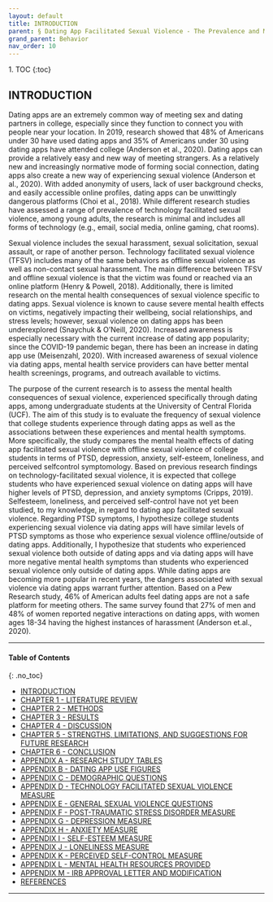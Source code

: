 ```yaml
---
layout: default
title: INTRODUCTION
parent: § Dating App Facilitated Sexual Violence - The Prevalence and Mental Health Effects  
grand_parent: Behavior 
nav_order: 10
---
```

<style>
.dont-break-out {
  /* These are technically the same, but use both */
  overflow-wrap: break-word;
  word-wrap: break-word;

     -ms-word-break: break-all;
  /* This is the dangerous one in WebKit, as it breaks things wherever */
  word-break: break-all;
  /* Instead use this non-standard one: */
  word-break: break-word;
}

.youtube-container {
    position: relative;
    width: 100%;
    height: 0;
    padding-bottom: 56.25%;
}
.youtube-video {
    position: absolute;
    top: 0;
    left: 0;
    width: 100%;
    height: 100%;
}

</style>

<div class="dont-break-out" markdown="1">
1. TOC
{:toc}

## INTRODUCTION
Dating apps are an extremely common way of meeting sex and dating partners in college, especially since they function to connect you with people near your location. In 2019, research showed that 48% of Americans under 30 have used dating apps and 35% of Americans under 30 using dating apps have attended college (Anderson et al., 2020). Dating apps can provide a relatively easy and new way of meeting strangers. As a relatively new and increasingly normative mode of forming social connection, dating apps also create a new way of experiencing sexual violence (Anderson et al., 2020). With added anonymity of users, lack of user background checks, and easily accessible online profiles, dating apps can be unwittingly dangerous platforms (Choi et al., 2018). While different research studies have assessed a range of prevalence of technology facilitated sexual violence, among young adults, the research is minimal and includes all forms of technology (e.g., email, social media, online gaming, chat rooms).

Sexual violence includes the sexual harassment, sexual solicitation, sexual assault, or rape of another person. Technology facilitated sexual violence (TFSV) includes many of the same behaviors as offline sexual violence as well as non-contact sexual harassment. The main difference between TFSV and offline sexual violence is that the victim was found or reached via an online platform (Henry & Powell, 2018). Additionally, there is limited research on the mental health consequences of sexual violence specific to dating apps. Sexual violence is known to cause severe mental health effects on victims, negatively impacting their wellbeing, social relationships, and stress levels; however, sexual violence on dating apps has been underexplored (Snaychuk & O’Neill, 2020). Increased awareness is especially necessary with the current increase of dating app popularity; since the COVID-19 pandemic began, there has been an increase in dating app use (Meisenzahl, 2020). With increased awareness of sexual violence via dating apps, mental health service providers can have better mental health screenings, programs, and outreach available to victims.

The purpose of the current research is to assess the mental health consequences of sexual violence, experienced specifically through dating apps, among undergraduate students at the University of Central Florida (UCF). The aim of this study is to evaluate the frequency of sexual violence that college students experience through dating apps as well as the associations between these experiences and mental health symptoms. More specifically, the study compares the mental health effects of dating app facilitated sexual violence with offline sexual violence of college students in terms of PTSD, depression, anxiety, self-esteem, loneliness, and perceived selfcontrol symptomology. Based on previous research findings on technology-facilitated sexual violence, it is expected that college students who have experienced sexual violence on dating apps will have higher levels of PTSD, depression, and anxiety symptoms (Cripps, 2019). Selfesteem, loneliness, and perceived self-control have not yet been studied, to my knowledge, in regard to dating app facilitated sexual violence. Regarding PTSD symptoms, I hypothesize college students experiencing sexual violence via dating apps will have similar levels of PTSD symptoms as those who experience sexual violence offline/outside of dating apps. Additionally, I hypothesize that students who experienced sexual violence both outside of dating apps and via dating apps will have more negative mental health symptoms than students who experienced sexual violence only outside of dating apps. While dating apps are becoming more popular in recent years, the dangers associated with sexual violence via dating apps warrant further attention. Based on a Pew Research study, 46% of American adults feel dating apps are not a safe platform for meeting others. The same survey found that 27% of men and 48% of women reported negative interactions on dating apps, with women ages 18-34 having the highest instances of harassment (Anderson et.al., 2020).

***

#### Table of Contents
{: .no_toc}

<ul><li> <a href="/docs/behavior/dating-app-facilitated-sexual-violence-the-prevalence-and-mental-health-effects-1/">INTRODUCTION</a></li><li> <a href="/docs/behavior/dating-app-facilitated-sexual-violence-the-prevalence-and-mental-health-effects-2/">CHAPTER 1 - LITERATURE REVIEW</a></li><li> <a href="/docs/behavior/dating-app-facilitated-sexual-violence-the-prevalence-and-mental-health-effects-3/">CHAPTER 2 - METHODS</a></li><li> <a href="/docs/behavior/dating-app-facilitated-sexual-violence-the-prevalence-and-mental-health-effects-4/">CHAPTER 3 - RESULTS</a></li><li> <a href="/docs/behavior/dating-app-facilitated-sexual-violence-the-prevalence-and-mental-health-effects-5/">CHAPTER 4 - DISCUSSION</a></li><li> <a href="/docs/behavior/dating-app-facilitated-sexual-violence-the-prevalence-and-mental-health-effects-6/">CHAPTER 5 - STRENGTHS, LIMITATIONS, AND SUGGESTIONS FOR FUTURE RESEARCH</a></li><li> <a href="/docs/behavior/dating-app-facilitated-sexual-violence-the-prevalence-and-mental-health-effects-7/">CHAPTER 6 - CONCLUSION</a></li><li> <a href="/docs/behavior/dating-app-facilitated-sexual-violence-the-prevalence-and-mental-health-effects-8/">APPENDIX A - RESEARCH STUDY TABLES</a></li><li> <a href="/docs/behavior/dating-app-facilitated-sexual-violence-the-prevalence-and-mental-health-effects-9/">APPENDIX B - DATING APP USE FIGURES</a></li><li> <a href="/docs/behavior/dating-app-facilitated-sexual-violence-the-prevalence-and-mental-health-effects-10/">APPENDIX C - DEMOGRAPHIC QUESTIONS</a></li><li> <a href="/docs/behavior/dating-app-facilitated-sexual-violence-the-prevalence-and-mental-health-effects-11/">APPENDIX D - TECHNOLOGY FACILITATED SEXUAL VIOLENCE MEASURE</a></li><li> <a href="/docs/behavior/dating-app-facilitated-sexual-violence-the-prevalence-and-mental-health-effects-12/">APPENDIX E - GENERAL SEXUAL VIOLENCE QUESTIONS</a></li><li> <a href="/docs/behavior/dating-app-facilitated-sexual-violence-the-prevalence-and-mental-health-effects-13/">APPENDIX F - POST-TRAUMATIC STRESS DISORDER MEASURE</a></li><li> <a href="/docs/behavior/dating-app-facilitated-sexual-violence-the-prevalence-and-mental-health-effects-14/">APPENDIX G - DEPRESSION MEASURE</a></li><li> <a href="/docs/behavior/dating-app-facilitated-sexual-violence-the-prevalence-and-mental-health-effects-15/">APPENDIX H - ANXIETY MEASURE</a></li><li> <a href="/docs/behavior/dating-app-facilitated-sexual-violence-the-prevalence-and-mental-health-effects-16/">APPENDIX I - SELF-ESTEEM MEASURE</a></li><li> <a href="/docs/behavior/dating-app-facilitated-sexual-violence-the-prevalence-and-mental-health-effects-17/">APPENDIX J - LONELINESS MEASURE</a></li><li> <a href="/docs/behavior/dating-app-facilitated-sexual-violence-the-prevalence-and-mental-health-effects-18/">APPENDIX K - PERCEIVED SELF-CONTROL MEASURE</a></li><li> <a href="/docs/behavior/dating-app-facilitated-sexual-violence-the-prevalence-and-mental-health-effects-19/">APPENDIX L - MENTAL HEALTH RESOURCES PROVIDED</a></li><li> <a href="/docs/behavior/dating-app-facilitated-sexual-violence-the-prevalence-and-mental-health-effects-20/">APPENDIX M - IRB APPROVAL LETTER AND MODIFICATION</a></li><li> <a href="/docs/behavior/dating-app-facilitated-sexual-violence-the-prevalence-and-mental-health-effects-21/">REFERENCES</a></li></ul>

***

</div>
